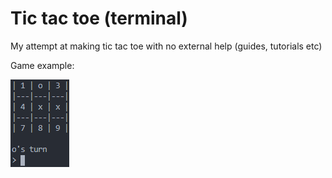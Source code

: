 # Tic tac toe (terminal)
 My attempt at making tic tac toe with no external help (guides, tutorials etc)

 Game example:

 ![Game example](example_images/tictactoe_example.png)
